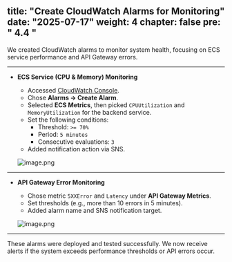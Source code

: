 title: "Create CloudWatch Alarms for Monitoring"
date: "2025-07-17"
weight: 4
chapter: false
pre: " <b> 4.4 </b> "
---

We created CloudWatch alarms to monitor system health, focusing on ECS service performance and API Gateway errors.

---

- **ECS Service (CPU & Memory) Monitoring**

    - Accessed [CloudWatch Console](https://console.aws.amazon.com/cloudwatch/home).
    - Chose **Alarms → Create Alarm**.
    - Selected **ECS Metrics**, then picked `CPUUtilization` and `MemoryUtilization` for the backend service.
    - Set the following conditions:
        - Threshold: `>= 70%`
        - Period: `5 minutes`
        - Consecutive evaluations: `3`
    - Added notification action via SNS.

    ![image.png](/images/ci_cd/alarm_ecs_cpu.png)

---

- **API Gateway Error Monitoring**

    - Chose metric `5XXError` and `Latency` under **API Gateway Metrics**.
    - Set thresholds (e.g., more than 10 errors in 5 minutes).
    - Added alarm name and SNS notification target.

    ![image.png](/images/ci_cd/alarm_apigw_errors.png)

---

These alarms were deployed and tested successfully. We now receive alerts if the system exceeds performance thresholds or API errors occur.
